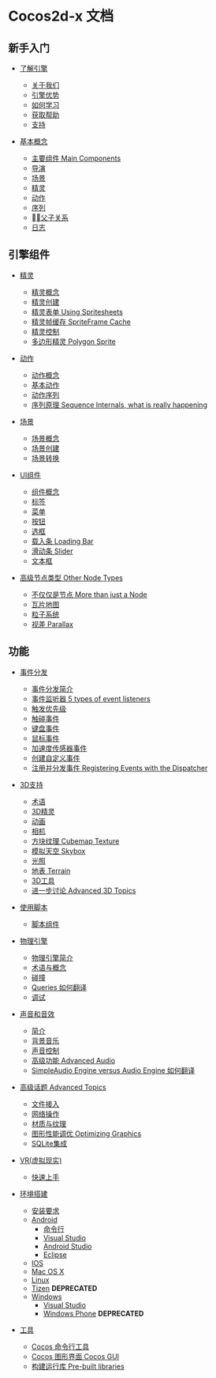 # Cocos2d-x 文档

## 新手入门

- [了解引擎](README.md)
    - [关于我们]()
    - [引擎优势]()
    - [如何学习]()
    - [获取帮助]()
    - [支持]()

- [基本概念](README.md)
    - [主要组件 Main Components]()
    - [导演]()
    - [场景]()
    - [精灵]()
    - [动作]()
    - [序列]()
    - [父子关系]()
    - [日志]()

## 引擎组件

- [精灵](README.md)
    - [精灵概念]()
    - [精灵创建]()
    - [精灵表单 Using Spritesheets]()
    - [精灵帧缓存 SpriteFrame Cache]()
    - [精灵控制]()
    - [多边形精灵 Polygon Sprite]()

- [动作](README.md)
    - [动作概念]()
    - [基本动作](./action/zh.md)
    - [动作序列]()
    - [序列原理 Sequence Internals, what is really happening]()

- [场景](README.md)
    - [场景概念]()
    - [场景创建]()
    - [场景转换]()

- [UI组件](README.md)
    - [组件概念]()
    - [标签]()
    - [菜单]()
    - [按钮]()
    - [选框]()
    - [载入条 Loading Bar]()
    - [滑动条 Slider]()
    - [文本框]()

- [高级节点类型 Other Node Types](README.md)
    - [不仅仅是节点 More than just a Node]()
    - [瓦片地图]()
    - [粒子系统]()
    - [视差 Parallax]()

## 功能

- [事件分发](README.md)
    - [事件分发简介]()
    - [事件监听器 5 types of event listeners]()
    - [触发优先级]()
    - [触碰事件]()
    - [键盘事件]()
    - [鼠标事件]()
    - [加速度传感器事件]()
    - [创建自定义事件]()
    - [注册并分发事件 Registering Events with the Dispatcher]()

- [3D支持](README.md)
    - [术语]()
    - [3D精灵]()
    - [动画]()
    - [相机]()
    - [方块纹理 Cubemap Texture]()
    - [模拟天空 Skybox]()
    - [光照]()
    - [地表 Terrain]()
    - [3D工具]()
    - [进一步讨论 Advanced 3D Topics]()

- [使用脚本](README.md)
    - [脚本组件]()

- [物理引擎](README.md)
    - [物理引擎简介]()
    - [术语与概念]()
    - [碰撞]()
    - [Queries 如何翻译]()
    - [调试]()

- [声音和音效](README.md)
    - [简介]()
    - [背景音乐](./audio-and-effect/zh.md)
    - [声音控制]()
    - [高级功能 Advanced Audio]()
    - [SimpleAudio Engine versus Audio Engine 如何翻译]()

- [高级话题 Advanced Topics](README.md)
    - [文件接入]()
    - [网络操作]()
    - [材质与纹理]()
    - [图形性能调优 Optimizing Graphics]()
    - [SQLite集成]()

- [VR(虚拟现实)](README.md)
    - [快速上手]()

- [环境搭建](./installation/index.md)
    - [安装要求](installation/A.md)
    - [Android](./installation/android-studio-intallation/installation.md)
        - [命令行](installation/Android-terminal.md)
        - [Visual Studio](installation/Android-VisualStudio.md)
        - [Android Studio](./installation/android-studio-intallation/installation.md)
        - [Eclipse](installation/Android-Eclipse.md)
    - [IOS](installation/iOS.md)
    - [Mac OS X](installation/OSX.md)
    - [Linux](installation/Linux.md)
    - [Tizen]() __**DEPRECATED**__
    - [Windows](installation/Windows.md)
        - [Visual Studio](installation/Windows.md)
        - [Windows Phone](installation/Windows-Phone.md) __**DEPRECATED**__

- [工具](README.md)
    - [Cocos 命令行工具]()
    - [Cocos 图形界面 Cocos GUI]()
    - [构建运行库 Pre-built libraries]()